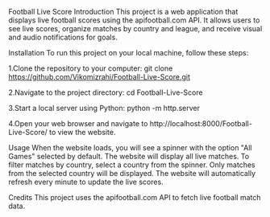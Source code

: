 Football Live Score
Introduction
This project is a web application that displays live football scores using the apifootball.com API. It allows users to see live scores, organize matches by country and league, and receive visual and audio notifications for goals.

Installation
To run this project on your local machine, follow these steps:

1.Clone the repository to your computer:
git clone https://github.com/Vikomizrahi/Football-Live-Score.git

2.Navigate to the project directory:
cd Football-Live-Score

3.Start a local server using Python:
python -m http.server

4.Open your web browser and navigate to http://localhost:8000/Football-Live-Score/ to view the website.

Usage
When the website loads, you will see a spinner with the option "All Games" selected by default.
The website will display all live matches.
To filter matches by country, select a country from the spinner. Only matches from the selected country will be displayed.
The website will automatically refresh every minute to update the live scores.

Credits
This project uses the apifootball.com API to fetch live football match data.
